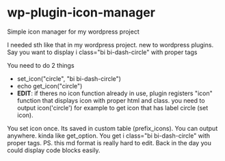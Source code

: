 # wp-plugin-icon-manager
Simple icon manager for my wordpress project

I needed sth like that in my wordpress project. new to wordpress plugins. Say you want to display 
i class="bi bi-dash-circle" with proper tags


You need to do 2 things
- set_icon("circle", "bi bi-dash-circle")
- echo get_icon("circle")
- **EDIT**: if theres no icon function already in use, plugin registers "icon" function that displays icon with proper html and class. you need to output icon('circle') for example to get icon that has label circle (set icon).

You set icon once. Its saved in custom table (prefix_icons). You can output anywhere. kinda like get_option. You get i class="bi bi-dash-circle" with proper tags.
PS. this md format is really hard to edit. Back in the day you could display code blocks easily.

